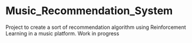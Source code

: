 # Music_Recommendation_System
Project to create a sort of recommendation algorithm using Reinforcement Learning in a music platform. Work in progress
